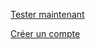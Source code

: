 [Tester maintenant](https://app.territoiresentransitions.fr/?epci_id=test)

[Créer un compte](https://app.territoiresentransitions.fr/#je-veux-un-compte)
